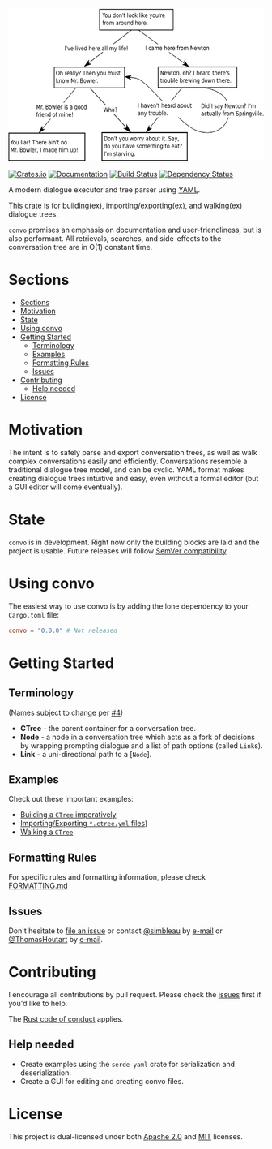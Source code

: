 <p align="center">
    <img alt="Conversation Tree Example" height="300x" src="assets/Tree.svg">
</p>

[![Crates.io](https://img.shields.io/crates/v/convo)](https://crates.io/crates/convo)
[![Documentation](https://docs.rs/convo/badge.svg)](https://docs.rs/convo)
[![Build Status](https://travis-ci.org/simbleau/convo.svg?branch=main)](https://travis-ci.com/simbleau/convo)
[![Dependency Status](https://deps.rs/repo/github/simbleau/convo/status.svg)](https://deps.rs/repo/github/simbleau/convo)

A modern dialogue executor and tree parser using [YAML](https://yaml.org/). 

This crate is for building([ex](examples/building.rs)), importing/exporting([ex](examples/io.rs)), and walking([ex](examples/walking.rs)) dialogue trees.

`convo` promises an emphasis on documentation and user-friendliness, but is also performant. All retrievals, searches, and side-effects to the conversation tree are in O(1) constant time.

# Sections

- [Sections](#sections)
- [Motivation](#motivation)
- [State](#state)
- [Using convo](#using-convo)
- [Getting Started](#getting-started)
  - [Terminology](#terminology)
  - [Examples](#examples)
  - [Formatting Rules](#formatting-rules)
  - [Issues](#issues)
- [Contributing](#contributing)
  - [Help needed](#help-needed)
- [License](#license)

# Motivation

The intent is to safely parse and export conversation trees, as well as walk complex conversations easily and efficiently. Conversations resemble a traditional dialogue tree model, and can be cyclic. YAML format makes creating dialogue trees intuitive and easy, even without a formal editor (but a GUI editor will come eventually).

# State

`convo` is in development. Right now only the building blocks are laid and the project is usable. Future releases will follow [SemVer compatibility](https://doc.rust-lang.org/cargo/reference/semver.html).

# Using convo

The easiest way to use convo is by adding the lone dependency to your `Cargo.toml` file:

```toml
convo = "0.0.0" # Not released
```

# Getting Started

## Terminology

(Names subject to change per [#4](https://github.com/simbleau/convo/issues/4))
  * **CTree** - the parent container for a conversation tree.
  * **Node** - a node in a conversation tree which acts as a fork of decisions by wrapping prompting dialogue and a list of path options (called `Link`s).
  * **Link** - a uni-directional path to a [`Node`].

## Examples

Check out these important examples:
  * [Building a `CTree` imperatively](examples/building.rs)
  * [Importing/Exporting `*.ctree.yml` files](examples/io.rs))
  * [Walking a `CTree`](examples/walking.rs)

## Formatting Rules

For specific rules and formatting information, please check [FORMATTING.md](FORMATTING.md)

## Issues

Don't hesitate to [file an issue](https://github.com/simbleau/convo/issues/new) or contact [@simbleau](https://github.com/simbleau) by [e-mail](mailto:spencer@imbleau.com) or [@ThomasHoutart](https://github.com/ThomasHoutart) by [e-mail](mailto:thomas.houtart98@gmail.com).

# Contributing

I encourage all contributions by pull request. Please check the [issues](https://github.com/simbleau/convo/issues) first if you'd like to help.

The [Rust code of conduct](https://www.rust-lang.org/policies/code-of-conduct) applies.

## Help needed

  * Create examples using the `serde-yaml` crate for serialization and deserialization.
  * Create a GUI for editing and creating convo files.

# License

This  project is dual-licensed under both [Apache 2.0](https://github.com/simbleau/convo/blob/main/LICENSE-APACHE) and [MIT](https://github.com/simbleau/convo/blob/main/LICENSE-MIT) licenses.
